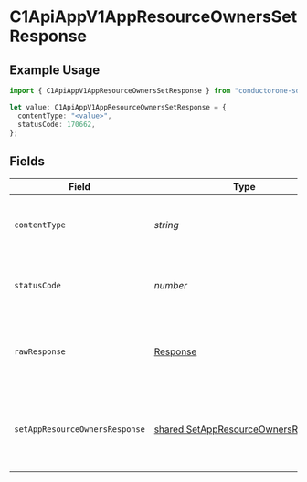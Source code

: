 # C1ApiAppV1AppResourceOwnersSetResponse

## Example Usage

```typescript
import { C1ApiAppV1AppResourceOwnersSetResponse } from "conductorone-sdk-typescript/sdk/models/operations";

let value: C1ApiAppV1AppResourceOwnersSetResponse = {
  contentType: "<value>",
  statusCode: 170662,
};
```

## Fields

| Field                                                                                             | Type                                                                                              | Required                                                                                          | Description                                                                                       |
| ------------------------------------------------------------------------------------------------- | ------------------------------------------------------------------------------------------------- | ------------------------------------------------------------------------------------------------- | ------------------------------------------------------------------------------------------------- |
| `contentType`                                                                                     | *string*                                                                                          | :heavy_check_mark:                                                                                | HTTP response content type for this operation                                                     |
| `statusCode`                                                                                      | *number*                                                                                          | :heavy_check_mark:                                                                                | HTTP response status code for this operation                                                      |
| `rawResponse`                                                                                     | [Response](https://developer.mozilla.org/en-US/docs/Web/API/Response)                             | :heavy_check_mark:                                                                                | Raw HTTP response; suitable for custom response parsing                                           |
| `setAppResourceOwnersResponse`                                                                    | [shared.SetAppResourceOwnersResponse](../../../sdk/models/shared/setappresourceownersresponse.md) | :heavy_minus_sign:                                                                                | The empty response message for setting the app resource owners.                                   |
